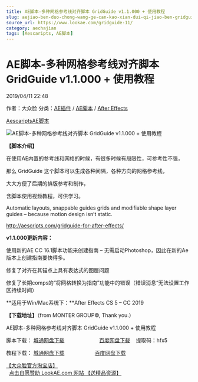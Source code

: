 ```yaml
---
title: AE脚本-多种网格参考线对齐脚本 GridGuide v1.1.000 + 使用教程
slug: aejiao-ben-duo-chong-wang-ge-can-kao-xian-dui-qi-jiao-ben-gridguide-v1-1-000-shi-yong-jiao-cheng
source_url: https://www.lookae.com/gridguide-11/
category: aechajian
tags: [Aescaripts, AE脚本]
---
```

# AE脚本-多种网格参考线对齐脚本 GridGuide v1.1.000 + 使用教程

2019/04/11 22:48

作者：大众脸
分类：[AE插件](https://www.lookae.com/after-effects/aechajian/) / [AE脚本](https://www.lookae.com/after-effects/aescripts/) / [After Effects](https://www.lookae.com/after-effects/)

[Aescaripts](https://www.lookae.com/tag/aescaripts/)[AE脚本](https://www.lookae.com/tag/ae%e8%84%9a%e6%9c%ac/)

![AE脚本-多种网格参考线对齐脚本 GridGuide v1.1.000 + 使用教程](https://www.lookae.com/wp-content/uploads/2019/04/GridGuide2.jpg "AE脚本-多种网格参考线对齐脚本 GridGuide v1.1.000 + 使用教程-LookAE.com")

**【脚本介绍】**

在使用AE内置的参考线和网格的时候，有很多时候有局限性，可参考性不强，

那么 GridGuide 这个脚本可以生成各种间隔，各种方向的网格参考线，

大大方便了后期的排版参考和制作，

含脚本使用视频教程，可供学习。

Automatic layouts, snappable guides grids and modifiable shape layer guides – because motion design isn’t static.

http://aescripts.com/gridguide-for-after-effects/

**v1.1.000更新内容：**

使用新的AE CC 16.1脚本功能来创建指南 – 无需启动Photoshop，因此在新的Ae版本上创建指南要快得多。

修复了对齐在其锚点上具有表达式的图层问题

修复了长期comps的“将网格转换为指南”功能中的错误（错误消息“无法设置工作区持续时间）

**适用于Win/Mac系统下：**After Effects CS 5 – CC 2019

**【下载地址】**（from MONTER GROUP©, Thank you.）

AE脚本-多种网格参考线对齐脚本 GridGuide v1.1.000 + 使用教程

脚本下载： [城通网盘下载](https://lookae.ctfile.com/fs/680462-364755144)                        [百度网盘下载](https://pan.baidu.com/s/10AkcOE9EzYKopXj7GZ7mjQ)    提取码：hfx5

教程下载： [城通网盘下载](https://lookae.ctfile.com/fs/680462-202009060)                     [百度网盘下载](https://pan.baidu.com/s/1c2pbPHQ)

[【大众脸官方淘宝店】](https://lookae.taobao.com/)                [点击自愿赞助 LookAE.com 网站 【送精品资源】](https://www.lookae.com/sponsor/)
